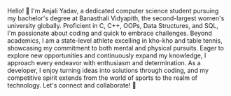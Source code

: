 Hello! 👋 I'm Anjali Yadav, a dedicated computer science student pursuing my bachelor's degree at Banasthali Vidyapith, the second-largest women's university globally. Proficient in C, C++, OOPs, Data Structures, and SQL, I'm passionate about coding and quick to embrace challenges. Beyond academics, I am a state-level athlete excelling in kho-kho and table tennis, showcasing my commitment to both mental and physical pursuits. Eager to explore new opportunities and continuously expand my knowledge, I approach every endeavor with enthusiasm and determination. As a developer, I enjoy turning ideas into solutions through coding, and my competitive spirit extends from the world of sports to the realm of technology. Let's connect and collaborate! 🚀





